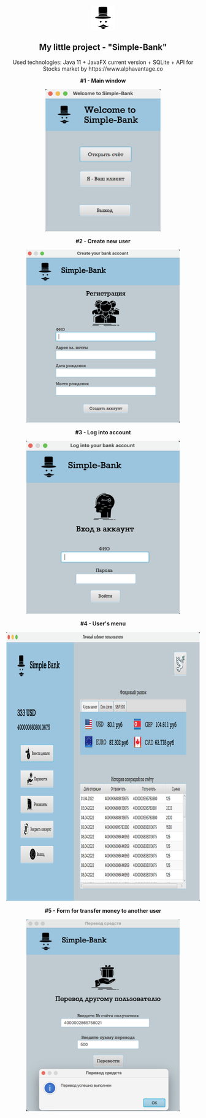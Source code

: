<p align="center">
  <img src="images for readme/logo.png" width="64" height="64">
  <h2 align="center"> My little project - "Simple-Bank"</h2>
</p>

<p align="center">
  Used technologies: Java 11 + JavaFX current version + SQLite + API for Stocks market by https://www.alphavantage.co
</p>

<p align="center">
  <b>#1 - Main window</b>
</p>
<p align="center">
  <img src="images for readme/main.png" width="300" height="370">
</p>

<p align="center">
  <b>#2 - Create new user</b>
</p>
<p align="center">
  <img src="images for readme/create.png" width="400" height="450">
</p>

<p align="center">
  <b>#3 - Log into account</b>
</p>
<p align="center">
  <img src="images for readme/login.png" width="400" height="450">
</p>

<p align="center">
  <b>#4 - User's menu</b>
</p>
<p align="center">
  <img src="images for readme/usermenu.png" width="1100" height="700">
</p>

<p align="center">
  <b>#5 - Form for transfer money to another user</b>
</p>
<p align="center">
  <img src="images for readme/transfer.png" width="400" height="500">
</p>

